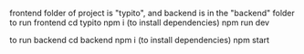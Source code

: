frontend folder of project is "typito", and backend is in the "backend" folder
to run frontend
    cd typito
    npm i (to install dependencies)
    npm run dev

to run backend
    cd backend
    npm i (to install dependencies)
    npm start
